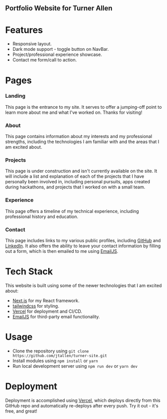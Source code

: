 ## Portfolio Website for Turner Allen

# Features

- Responsive layout.
- Dark mode support - toggle button on NavBar.
- Project/professional experience showcase.
- Contact me form/call to action.

# Pages

<!-- Note: The following sections use h3 subheaders, if I add pictures back in, I should consider using h2 subheaders. -->

### Landing

This page is the entrance to my site. It serves to offer a jumping-off point to learn more about me and what I've worked on. Thanks for visiting!

<!--
# Remove completely or replace with pictures of my own
![Hompage](https://github.com/manuarora700/simple-developer-portfolio-website/blob/main/demo-images/home.png)
-->

### About

This page contains information about my interests and my professional strengths, including the technologies I am familiar with and the areas that I am excited about.

<!--
# Remove completely or replace with pictures of my own
![Hompage](https://github.com/manuarora700/simple-developer-portfolio-website/blob/main/demo-images/about.png)
-->

### Projects

This page is under construction and isn't currently available on the site. It will include a list and explanation of each of the projects that I have personally been involved in, including personal pursuits, apps created during hackathons, and projects that I worked on with a small team.

<!--
# Remove completely or replace with pictures of my own
![Hompage](https://github.com/manuarora700/simple-developer-portfolio-website/blob/main/demo-images/projects.png)
-->

### Experience

This page offers a timeline of my technical experience, including professional history and education.

<!--
# Remove completely or replace with pictures of my own
![Hompage](https://github.com/manuarora700/simple-developer-portfolio-website/blob/main/demo-images/experience.png)
-->

### Contact

This page includes links to my various public profiles, including [GitHub](https://github.com/jtallen) and [LinkedIn](https://www.linkedin.com/in/jturnerallen/). It also offers the ability to leave your contact information by filling out a form, which is then emailed to me using [EmailJS](https://www.emailjs.com/).

<!--
# Remove completely or replace with pictures of my own
![Hompage](https://github.com/manuarora700/simple-developer-portfolio-website/blob/main/demo-images/contact.png)
-->

# Tech Stack

This website is built using some of the newer technologies that I am excited about:

- [Next.js](https://nextjs.org) for my React framework.
- [tailwindcss](https://tailwindcss.com) for styling.
- [Vercel](https://vercel.com) for deployment and CI/CD.
- [EmailJS](https://www.emailjs.com/) for third-party email functionality.

# Usage

- Clone the repository using `git clone https://github.com/jtallen/turner-site.git`
- Install modules using `npm install` or `yarn`
- Run local development server using `npm run dev` or `yarn dev`

# Deployment

Deployment is accomplished using [Vercel](https://vercel.com), which deploys directly from this GitHub repo and automatically re-deploys after every push. Try it out - it's free, and great!
